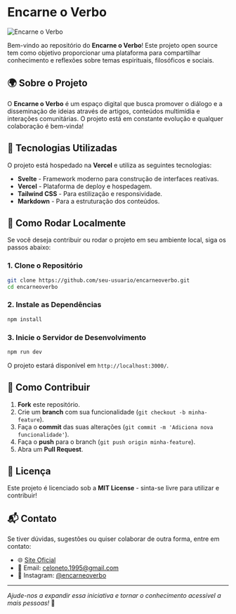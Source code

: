 # Encarne o Verbo

![Encarne o Verbo](https://encarneoverbo.com.br/logo.png)

Bem-vindo ao repositório do **Encarne o Verbo**! Este projeto open source tem como objetivo proporcionar uma plataforma para compartilhar conhecimento e reflexões sobre temas espirituais, filosóficos e sociais.

## 🌍 Sobre o Projeto

O **Encarne o Verbo** é um espaço digital que busca promover o diálogo e a disseminação de ideias através de artigos, conteúdos multimídia e interações comunitárias. O projeto está em constante evolução e qualquer colaboração é bem-vinda!

## 🚀 Tecnologias Utilizadas

O projeto está hospedado na **Vercel** e utiliza as seguintes tecnologias:

- **Svelte** - Framework moderno para construção de interfaces reativas.
- **Vercel** - Plataforma de deploy e hospedagem.
- **Tailwind CSS** - Para estilização e responsividade.
- **Markdown** - Para a estruturação dos conteúdos.

## 📂 Como Rodar Localmente

Se você deseja contribuir ou rodar o projeto em seu ambiente local, siga os passos abaixo:

### 1. Clone o Repositório
```bash
git clone https://github.com/seu-usuario/encarneoverbo.git
cd encarneoverbo
```

### 2. Instale as Dependências
```bash
npm install
```

### 3. Inicie o Servidor de Desenvolvimento
```bash
npm run dev
```

O projeto estará disponível em `http://localhost:3000/`.

## 🤝 Como Contribuir

1. **Fork** este repositório.
2. Crie um **branch** com sua funcionalidade (`git checkout -b minha-feature`).
3. Faça o **commit** das suas alterações (`git commit -m 'Adiciona nova funcionalidade'`).
4. Faça o **push** para o branch (`git push origin minha-feature`).
5. Abra um **Pull Request**.

## 📄 Licença

Este projeto é licenciado sob a **MIT License** - sinta-se livre para utilizar e contribuir!

## 📬 Contato

Se tiver dúvidas, sugestões ou quiser colaborar de outra forma, entre em contato:

- 🌐 [Site Oficial](https://encarneoverbo.com.br)
- 📧 Email: celoneto.1995@gmail.com
- 📸 Instagram: [@encarneoverbo](https://instagram.com/encarneoverbo)

---
_Ajude-nos a expandir essa iniciativa e tornar o conhecimento acessível a mais pessoas!_ 🚀

